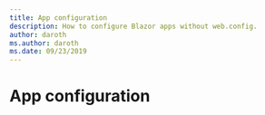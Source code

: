 ```yaml
---
title: App configuration
description: How to configure Blazor apps without web.config.
author: daroth
ms.author: daroth
ms.date: 09/23/2019
---
```


# App configuration